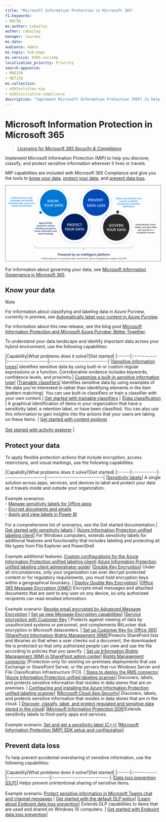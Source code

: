 ```yaml
---
title: "Microsoft Information Protection in Microsoft 365"
f1.keywords:
- NOCSH
ms.author: cabailey
author: cabailey
manager: laurawi
ms.date: 
audience: Admin
ms.topic: hub-page
ms.service: O365-seccomp
localization_priority: Priority
search.appverid: 
- MOE150
- MET150
ms.collection: 
- m365solution-mip
- m365initiative-compliance
description: "Implement Microsoft Information Protection (MIP) to help you protect sensitive information wherever it lives or travels."
---
```


# Microsoft Information Protection in Microsoft 365

>*[Licensing for Microsoft 365 Security & Compliance](https://docs.microsoft.com/office365/servicedescriptions/microsoft-365-service-descriptions/microsoft-365-tenantlevel-services-licensing-guidance/microsoft-365-security-compliance-licensing-guidance)*

Implement Microsoft Information Protection (MIP) to help you discover, classify, and protect sensitive information wherever it lives or travels.

MIP capabilities are included with Microsoft 365 Compliance and give you the tools to [know your data](#know-your-data), [protect your data](#protect-your-data), and [prevent data loss](#prevent-data-loss).

![Image of how MIP helps you discover, classify, and protect sensitive data](../media/powered-by-intelligent-platform.png)

For information about governing your data, see [Microsoft Information Governance in Microsoft 365](manage-Information-governance.md).

## Know your data

> [!NOTE]
> For information about classifying and labeling data in Azure Purview, currently in preview, see [Automatically label your content in Azure Purview](https://docs.microsoft.com/azure/purview/create-sensitivity-label).
> 
> For information about this new release, see the blog post [Microsoft Information Protection and Microsoft Azure Purview: Better Together](https://techcommunity.microsoft.com/t5/microsoft-security-and/microsoft-information-protection-and-microsoft-azure-purview/ba-p/1957481).



To understand your data landscape and identify important data across your hybrid environment, use the following capabilities:
 
|Capability|What problems does it solve?|Get started|
|:------|:------------|:--------------------|:-----------------------------|
|[Sensitive information types](sensitive-information-type-entity-definitions.md)| Identifies sensitive data by using built-in or custom regular expressions or a function. Corroborative evidence includes keywords, confidence levels, and proximity.| [Customize a built-in sensitive information type](customize-a-built-in-sensitive-information-type.md)|
|[Trainable classifiers](classifier-learn-about.md)| Identifies sensitive data by using examples of the data you're interested in rather than identifying elements in the item (pattern matching). You can use built-in classifiers or train a classifier with your own content.| [Get started with trainable classifiers](classifier-get-started-with.md) |
|[Data classification](data-classification-overview.md) | A graphical identification of items in your organization that have a sensitivity label, a retention label, or have been classified. You can also use this information to gain insights into the actions that your users are taking on these items. | [Get started with content explorer](data-classification-content-explorer.md)<br /><br /> [Get started with activity explorer](data-classification-activity-explorer.md) |

## Protect your data

To apply flexible protection actions that include encryption, access restrictions, and visual markings, use the following capabilities:

|Capability|What problems does it solve?|Get started|
|:------|:------------|---------------------|:----------------------------|
|[Sensitivity labels](sensitivity-labels.md)| A single solution across apps, services, and devices to label and protect your data as it travels inside and outside your organization. <br /><br />Example scenarios: <br />- [Manage sensitivity labels for Office apps](sensitivity-labels-office-apps.md)<br /> - [Encrypt documents and emails](encryption-sensitivity-labels.md )<br /> - [Apply and view labels in Power BI](https://docs.microsoft.com/power-bi/admin/service-security-apply-data-sensitivity-labels) <br /><br /> For a comprehensive list of scenarios, see the Get started documentation.|[ Get started with sensitivity labels](get-started-with-sensitivity-labels.md) |
|[Azure Information Protection unified labeling client](https://docs.microsoft.com/azure/information-protection/rms-client/aip-clientv2)| For Windows computers, extends sensitivity labels for additional features and functionality that includes labeling and protecting all file types from File Explorer and PowerShell<br /><br /> Example additional features: [Custom configurations for the Azure Information Protection unified labeling client](https://docs.microsoft.com/azure/information-protection/rms-client/clientv2-admin-guide-customizations)| [Azure Information Protection unified labeling client administrator guide](https://docs.microsoft.com/azure/information-protection/rms-client/clientv2-admin-guide)|
|[Double Key Encryption](double-key-encryption.md)| Under all circumstances, only your organization can ever decrypt protected content or for regulatory requirements, you must hold encryption keys within a geographical boundary. | [Deploy Double Key Encryption](double-key-encryption.md#deploy-dke)|
|[Office 365 Message Encryption (OME)](ome.md)| Encrypts email messages and attached documents that are sent to any user on any device, so only authorized recipients can read emailed information.  <br /><br />Example scenario: [Revoke email encrypted by Advanced Message Encryption](revoke-ome-encrypted-mail.md) | [Set up new Message Encryption capabilities](set-up-new-message-encryption-capabilities.md)|
|[Service encryption with Customer Key](customer-key-overview.md) | Protects against viewing of data by unauthorized systems or personnel, and complements BitLocker disk encryption in Microsoft datacenters. | [Set up Customer Key for Office 365](customer-key-set-up.md)|
|[SharePoint Information Rights Management (IRM)](set-up-irm-in-sp-admin-center.md#irm-enable-sharepoint-document-libraries-and-lists)|Protects SharePoint lists and libraries so that when a user checks out a document, the downloaded file is protected so that only authorized people can view and use the file according to policies that you specify. | [Set up Information Rights Management (IRM) in SharePoint admin center](set-up-irm-in-sp-admin-center.md)|
[Rights Management connector](https://docs.microsoft.com/azure/information-protection/deploy-rms-connector) |Protection-only for existing on-premises deployments that use Exchange or SharePoint Server, or file servers that run Windows Server and File Classification Infrastructure (FCI). | [Steps to deploy the RMS connector](https://docs.microsoft.com/azure/information-protection/deploy-rms-connector#steps-to-deploy-the-rms-connector)
|[Azure Information Protection unified labeling scanner](https://docs.microsoft.com/azure/information-protection/deploy-aip-scanner)| Discovers, labels, and protects sensitive information that resides in data stores that are on premises. | [Configuring and installing the Azure Information Protection unified labeling scanner](https://docs.microsoft.com/azure/information-protection/deploy-aip-scanner-configure-install)|
|[Microsoft Cloud App Security](https://docs.microsoft.com/cloud-app-security/what-is-cloud-app-security)| Discovers, labels, and protects sensitive information that resides in data stores that are in the cloud. | [Discover, classify, label, and protect regulated and sensitive data stored in the cloud](https://docs.microsoft.com/cloud-app-security/best-practices#discover-classify-label-and-protect-regulated-and-sensitive-data-stored-in-the-cloud)|
|[Microsoft Information Protection SDK](https://docs.microsoft.com/information-protection/develop/overview#microsoft-information-protection-sdk)|Extends sensitivity labels to third-party apps and services.  <br /><br /> Example scenario: [Set and get a sensitivity label (C++)](https://docs.microsoft.com/information-protection/develop/quick-file-set-get-label-cpp) |[Microsoft Information Protection (MIP) SDK setup and configuration](https://docs.microsoft.com/information-protection/develop/setup-configure-mip)|


## Prevent data loss

To help prevent accidental oversharing of sensitive information, use the following capabilities:


|Capability|What problems does it solve?|Get started|
|:------|:------------|:---------------------|:-----------------------------|
|[Data loss prevention (DLP)](data-loss-prevention-policies.md)| Helps prevent unintentional sharing of sensitive items. <br /><br />Example scenario: [Protect sensitive information in Microsoft Teams chat and channel messages](dlp-microsoft-teams.md) | [Get started with the default DLP policy](get-started-with-the-default-dlp-policy.md)|
|[Learn about Endpoint data loss prevention](endpoint-dlp-learn-about.md)| Extends DLP capabilities to items that are used and shared on Windows 10 computers. | [Get started with Endpoint data loss prevention](endpoint-dlp-getting-started.md)|
